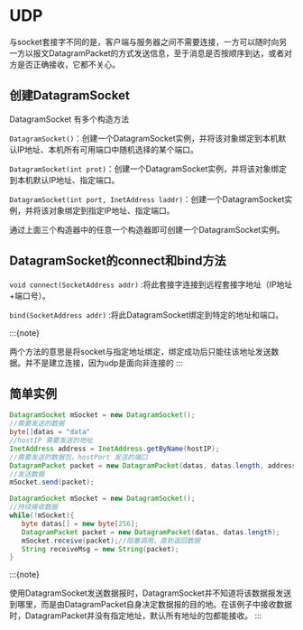 # UDP

与socket套接字不同的是，客户端与服务器之间不需要连接，一方可以随时向另一方以报文DatagramPacket的方式发送信息，至于消息是否按顺序到达，或者对方是否正确接收，它都不关心。

## 创建DatagramSocket

DatagramSocket 有多个构造方法

`DatagramSocket()`：创建一个DatagramSocket实例，并将该对象绑定到本机默认IP地址、本机所有可用端口中随机选择的某个端口。

`DatagramSocket(int prot)`：创建一个DatagramSocket实例，并将该对象绑定到本机默认IP地址、指定端口。

`DatagramSocket(int port, InetAddress laddr)`：创建一个DatagramSocket实例，并将该对象绑定到指定IP地址、指定端口。

通过上面三个构造器中的任意一个构造器即可创建一个DatagramSocket实例。

## DatagramSocket的connect和bind方法

`void connect(SocketAddress addr)` :将此套接字连接到远程套接字地址（IP地址+端口号）。

`bind(SocketAddress addr)` :将此DatagramSocket绑定到特定的地址和端口。

:::{note}

两个方法的意思是将socket与指定地址绑定，绑定成功后只能往该地址发送数据。并不是建立连接，因为udp是面向非连接的
:::

## 简单实例

```java
DatagramSocket mSocket = new DatagramSocket();
//需要发送的数据
byte[]datas = "data"
//hostIP 需要发送的地址
InetAddress address = InetAddress.getByName(hostIP);
//需要发送的数据包，hostPort 发送的端口
DatagramPacket packet = new DatagramPacket(datas, datas.length, address, hostPort);
//发送数据
mSocket.send(packet);
```

```java
DatagramSocket mSocket = new DatagramSocket();
//持续接收数据
while(!mSocket){
   byte datas[] = new byte[256];
   DatagramPacket packet = new DatagramPacket(datas, datas.length);
   mSocket.receive(packet);//阻塞调用，直到返回数据
   String receiveMsg = new String(packet);
}
```

:::{note}

使用DatagramSocket发送数据报时，DatagramSocket并不知道将该数据报发送到哪里，而是由DatagramPacket自身决定数据报的目的地。在该例子中接收数据时，DatagramPacket并没有指定地址，默认所有地址的包都能接收。
:::
